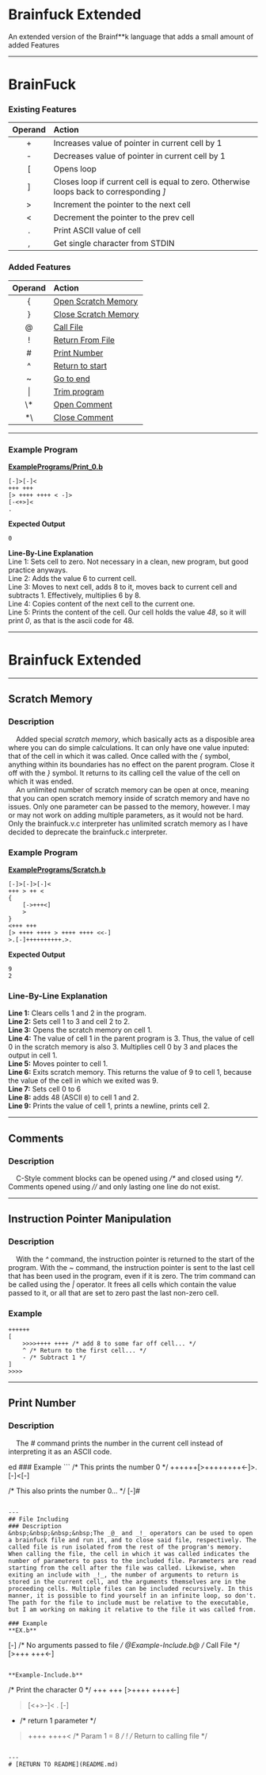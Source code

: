 # Brainfuck Extended
An extended version of the Brainf**k language that adds a small amount of added Features

---
# BrainFuck
### Existing Features

|Operand|Action|
|:-:|:-|
|+|Increases value of pointer in current cell by 1|
|-|Decreases value of pointer in current cell by 1|
|[|Opens loop|
|]|Closes loop if current cell is equal to zero. Otherwise loops back to corresponding *]*|
|>|Increment the pointer to the next cell|
|<|Decrement the pointer to the prev cell|
|.|Print ASCII value of cell|
|,|Get single character from STDIN|

### Added Features

|Operand|Action|
|:-:|:-|
|{|[Open Scratch Memory](#scratch-memory)
|}|[Close Scratch Memory](#scratch-memory)
|@|[Call File](#file-including)
|!|[Return From File](#file-including)
|#|[Print Number](#print-number)
|^|[Return to start](#instruction-pointer-manipulation)
|~|[Go to end](#instruction-pointer-manipulation)
|\||[Trim program](#instruction-pointer-manipulation)
|\\*|[Open Comment](#comments)
\*\\ |[Close Comment](#comments)

---
### Example Program

**[ExamplePrograms/Print_0.b](ExamplePrograms/Print_0.b)**
```
[-]>[-]<
+++ +++ 
[> ++++ ++++ < -]>
[-<+>]<
.
```
**Expected Output**
```
0
```


**Line-By-Line Explanation**<br>
Line 1: Sets cell to zero. Not necessary in a clean, new program, but good practice anyways.  
Line 2: Adds the value 6 to current cell.  
Line 3: Moves to next cell, adds 8 to it, moves back to current cell and subtracts 1. Effectively, multiplies 6 by 8.  
Line 4: Copies content of the next cell to the current one.  
Line 5: Prints the content of the cell. Our cell holds the value *48*, so it will print *0*, as that is the ascii code for 48.  

---

# Brainfuck Extended
---
## Scratch Memory<br>
### Description
&nbsp;&nbsp;&nbsp;&nbsp;Added special _scratch memory_, which basically acts as a disposible area where you can do simple calculations. It can only have one value inputed: that of the cell in which it was called. Once called with the _{_ symbol, anything within its boundaries has no effect on the parent program. Close it off with the _}_ symbol. It returns to its calling cell the value of the cell on which it was ended. <br>
&nbsp;&nbsp;&nbsp;&nbsp;An unlimited number of scratch memory can be open at once, meaning that you can open scratch memory inside of scratch memory and have no issues. Only one parameter can be passed to the memory, however. I may or may not work on adding multiple parameters, as it would not be hard. Only the brainfuck.v.c interpreter has unlimited scratch memory as I have decided to deprecate the brainfuck.c interpreter. 
### Example Program
**[ExamplePrograms/Scratch.b](ExamplePrograms/Scratch.b)**
```
[-]>[-]>[-]<
+++ > ++ <
{
	[->+++<]
	>
}
<+++ +++ 
[> ++++ ++++ > ++++ ++++ <<-]
>.[-]++++++++++.>.
```
**Expected Output**
```
9
2
```

### Line-By-Line Explanation<br>
**Line 1:** Clears cells 1 and 2 in the program.<br>
**Line 2:** Sets cell 1 to 3 and cell 2 to 2.<br>
**Line 3:** Opens the scratch memory on cell 1.<br>
**Line 4:** The value of cell 1 in the parent program is 3. Thus, the value of cell 0 in the scratch memory is also 3. Multiplies cell 0 by 3 and places the output in cell 1.<br>
**Line 5:** Moves pointer to cell 1.<br>
**Line 6:** Exits scratch memory. This returns the value of 9 to cell 1, because the value of the cell in which we exited was 9.<br>
**Line 7:** Sets cell 0 to 6<br>
**Line 8:** adds 48 (ASCII `0`) to cell 1 and 2.<br>
**Line 9:** Prints the value of cell 1, prints a newline, prints cell 2.

---
## Comments <br>
### Description
&nbsp;&nbsp;&nbsp;&nbsp;C-Style comment blocks can be opened using _/*_ and closed using _*/_. Comments opened using _//_ and only lasting one line do not exist. 

---
## Instruction Pointer Manipulation<br>
### Description
&nbsp;&nbsp;&nbsp;&nbsp;With the _^_ command, the instruction pointer is returned to the start of the program. With the _~_ command, the instruction pointer is sent to the last cell that has been used in the program, even if it is zero. The trim command can be called using the _|_ operator. It frees all cells which contain the value passed to it, or all that are set to zero past the last non-zero cell. 

### Example
```
++++++
[
	>>>>++++ ++++ /* add 8 to some far off cell... */
	^ /* Return to the first cell... */
	- /* Subtract 1 */
]
>>>>

```

---
## Print Number
### Description
<p>&nbsp;&nbsp;&nbsp;&nbsp;The <i>#</i> command prints the number in the current cell instead of interpreting it as an ASCII code.</p>
ed
### Example
```
/* This prints the number 0 */
++++++[>++++++++<-]>.[-]<[-]

/* This also prints the number 0... */
[-]#
```

---
## File Including
### Description
&nbsp;&nbsp;&nbsp;&nbsp;The _@_ and _!_ operators can be used to open a brainfuck file and run it, and to close said file, respectively. The called file is run isolated from the rest of the program's memory. When calling the file, the cell in which it was called indicates the number of parameters to pass to the included file. Parameters are read starting from the cell after the file was called. Likewise, when exiting an include with _!_, the number of arguments to return is stored in the current cell, and the arguments themselves are in the proceeding cells. Multiple files can be included recursively. In this manner, it is possible to find yourself in an infinite loop, so don't. The path for the file to include must be relative to the executable, but I am working on making it relative to the file it was called from. 

### Example
**EX.b**
```
[-] /* No arguments passed to file */
@Example-Include.b@ /* Call File */
[>+++ +++<-]
```

**Example-Include.b**
```
/* Print the character 0 */
+++ +++
[>++++ ++++<-]
>[<+>-]<
.
[-]
+ /* return 1 parameter */
>++++ ++++< /* Param 1 = 8 */
! /* Return to calling file */
```

---
# [RETURN TO README](README.md)
